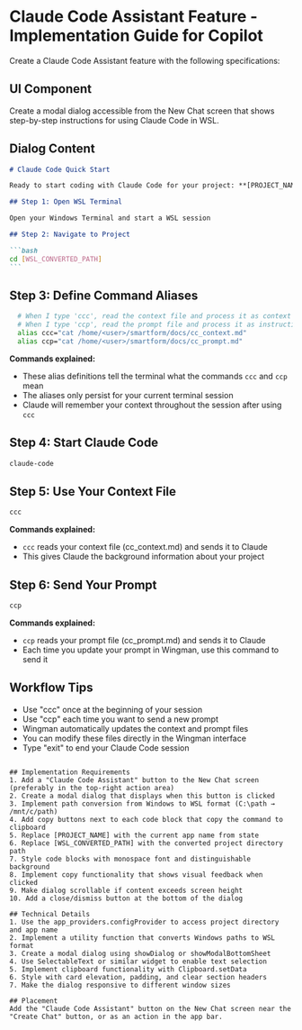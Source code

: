 # Claude Code Assistant Feature - Implementation Guide for Copilot

Create a Claude Code Assistant feature with the following specifications:

## UI Component

Create a modal dialog accessible from the New Chat screen that shows step-by-step instructions for using Claude Code in WSL.

## Dialog Content

````markdown
# Claude Code Quick Start

Ready to start coding with Claude Code for your project: **[PROJECT_NAME]**

## Step 1: Open WSL Terminal

Open your Windows Terminal and start a WSL session

## Step 2: Navigate to Project

```bash
cd [WSL_CONVERTED_PATH]
```
````

## Step 3: Define Command Aliases

```bash
  # When I type 'ccc', read the context file and process it as context
  # When I type 'ccp', read the prompt file and process it as instructions
  alias ccc="cat /home/<user>/smartform/docs/cc_context.md"
  alias ccp="cat /home/<user>/smartform/docs/cc_prompt.md"
```

**Commands explained:**

- These alias definitions tell the terminal what the commands `ccc` and `ccp` mean
- The aliases only persist for your current terminal session
- Claude will remember your context throughout the session after using `ccc`

## Step 4: Start Claude Code

```bash
claude-code
```

## Step 5: Use Your Context File

```bash
ccc
```

**Commands explained:**

- `ccc` reads your context file (cc_context.md) and sends it to Claude
- This gives Claude the background information about your project

## Step 6: Send Your Prompt

```bash
ccp
```

**Commands explained:**

- `ccp` reads your prompt file (cc_prompt.md) and sends it to Claude
- Each time you update your prompt in Wingman, use this command to send it

## Workflow Tips

- Use "ccc" once at the beginning of your session
- Use "ccp" each time you want to send a new prompt
- Wingman automatically updates the context and prompt files
- You can modify these files directly in the Wingman interface
- Type "exit" to end your Claude Code session

```

## Implementation Requirements
1. Add a "Claude Code Assistant" button to the New Chat screen (preferably in the top-right action area)
2. Create a modal dialog that displays when this button is clicked
3. Implement path conversion from Windows to WSL format (C:\path → /mnt/c/path)
4. Add copy buttons next to each code block that copy the command to clipboard
5. Replace [PROJECT_NAME] with the current app name from state
6. Replace [WSL_CONVERTED_PATH] with the converted project directory path
7. Style code blocks with monospace font and distinguishable background
8. Implement copy functionality that shows visual feedback when clicked
9. Make dialog scrollable if content exceeds screen height
10. Add a close/dismiss button at the bottom of the dialog

## Technical Details
1. Use the app_providers.configProvider to access project directory and app name
2. Implement a utility function that converts Windows paths to WSL format
3. Create a modal dialog using showDialog or showModalBottomSheet
4. Use SelectableText or similar widget to enable text selection
5. Implement clipboard functionality with Clipboard.setData
6. Style with card elevation, padding, and clear section headers
7. Make the dialog responsive to different window sizes

## Placement
Add the "Claude Code Assistant" button on the New Chat screen near the "Create Chat" button, or as an action in the app bar.
```
